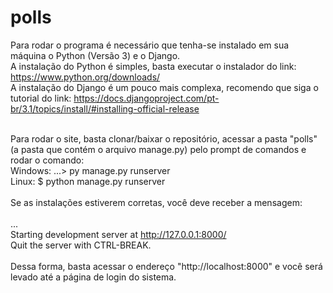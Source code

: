 # polls
Para rodar o programa é necessário que tenha-se instalado em sua máquina o Python (Versão 3) e o Django.<br />
A instalação do Python é simples, basta executar o instalador do link: https://www.python.org/downloads/<br />
A instalação do Django é um pouco mais complexa, recomendo que siga o tutorial do link: https://docs.djangoproject.com/pt-br/3.1/topics/install/#installing-official-release<br />
<br />

Para rodar o site, basta clonar/baixar o repositório, acessar a pasta "polls" (a pasta que contém o arquivo manage.py) pelo prompt de comandos e rodar o comando:<br />
  Windows: ...\> py manage.py runserver <br />
  Linux: $ python manage.py runserver <br />
  <br />
Se as instalações estiverem corretas, você deve receber a mensagem: <br />
<br />
  ... <br />
  Starting development server at http://127.0.0.1:8000/<br />
  Quit the server with CTRL-BREAK.<br />
  <br />
Dessa forma, basta acessar o endereço "http://localhost:8000" e você será levado até a página de login do sistema.
  
